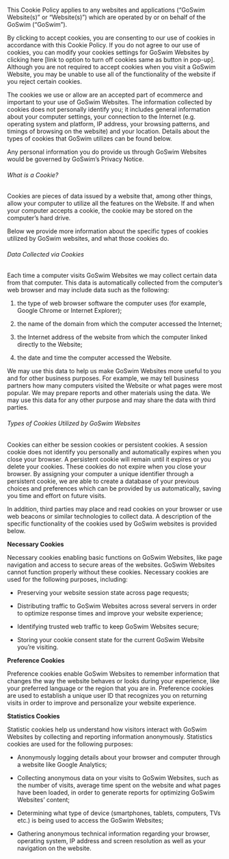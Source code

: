 This Cookie Policy applies to any websites and applications (“GoSwim Website(s)” or “Website(s)”) which are operated by or on behalf of the GoSwim (“GoSwim”).

By clicking to accept cookies, you are consenting to our use of cookies in accordance with this Cookie Policy. If you do not agree to our use of cookies, you can modify your cookies settings for GoSwim Websites by clicking here [link to option to turn off cookies same as button in pop-up]. Although you are not required to accept cookies when you visit a GoSwim Website, you may be unable to use all of the functionality of the website if you reject certain cookies.

The cookies we use or allow are an accepted part of ecommerce and important to your use of GoSwim Websites. The information collected by cookies does not personally identify you; it includes general information about your computer settings, your connection to the Internet (e.g. operating system and platform, IP address, your browsing patterns, and timings of browsing on the website) and your location. Details about the types of cookies that GoSwim utilizes can be found below.

Any personal information you do provide us through GoSwim Websites would be governed by GoSwim’s Privacy Notice.

###### What is a Cookie?

Cookies are pieces of data issued by a website that, among other things, allow your computer to utilize all the features on the Website. If and when your computer accepts a cookie, the cookie may be stored on the computer’s hard drive.

Below we provide more information about the specific types of cookies utilized by GoSwim websites, and what those cookies do.

###### Data Collected via Cookies

Each time a computer visits GoSwim Websites we may collect certain data from that computer. This data is automatically collected from the computer’s web browser and may include data such as the following:

1. the type of web browser software the computer uses (for example, Google Chrome or Internet Explorer);

2. the name of the domain from which the computer accessed the Internet;

3. the Internet address of the website from which the computer linked directly to the Website;

4. the date and time the computer accessed the Website.

We may use this data to help us make GoSwim Websites more useful to you and for other business purposes. For example, we may tell business partners how many computers visited the Website or what pages were most popular. We may prepare reports and other materials using the data. We may use this data for any other purpose and may share the data with third parties.

###### Types of Cookies Utilized by GoSwim Websites

Cookies can either be session cookies or persistent cookies. A session cookie does not identify you personally and automatically expires when you close your browser. A persistent cookie will remain until it expires or you delete your cookies. These cookies do not expire when you close your browser. By assigning your computer a unique identifier through a persistent cookie, we are able to create a database of your previous choices and preferences which can be provided by us automatically, saving you time and effort on future visits.

In addition, third parties may place and read cookies on your browser or use web beacons or similar technologies to collect data. A description of the specific functionality of the cookies used by GoSwim websites is provided below.

**Necessary Cookies**

Necessary cookies enabling basic functions on GoSwim Websites, like page navigation and access to secure areas of the websites. GoSwim Websites cannot function properly without these cookies. Necessary cookies are used for the following purposes, including:

- Preserving your website session state across page requests;

- Distributing traffic to GoSwim Websites across several servers in order to optimize response times and improve your website experience;

- Identifying trusted web traffic to keep GoSwim Websites secure;

- Storing your cookie consent state for the current GoSwim Website you’re visiting.

**Preference Cookies**

Preference cookies enable GoSwim Websites to remember information that changes the way the website behaves or looks during your experience, like your preferred language or the region that you are in. Preference cookies are used to establish a unique user ID that recognizes you on returning visits in order to improve and personalize your website experience.

**Statistics Cookies**

Statistic cookies help us understand how visitors interact with GoSwim Websites by collecting and reporting information anonymously. Statistics cookies are used for the following purposes:

- Anonymously logging details about your browser and computer through a website like Google Analytics;

- Collecting anonymous data on your visits to GoSwim Websites, such as the number of visits, average time spent on the website and what pages have been loaded, in order to generate reports for optimizing GoSwim Websites’ content;

- Determining what type of device (smartphones, tablets, computers, TVs etc.) is being used to access the GoSwim Websites;

- Gathering anonymous technical information regarding your browser, operating system, IP address and screen resolution as well as your navigation on the website.
